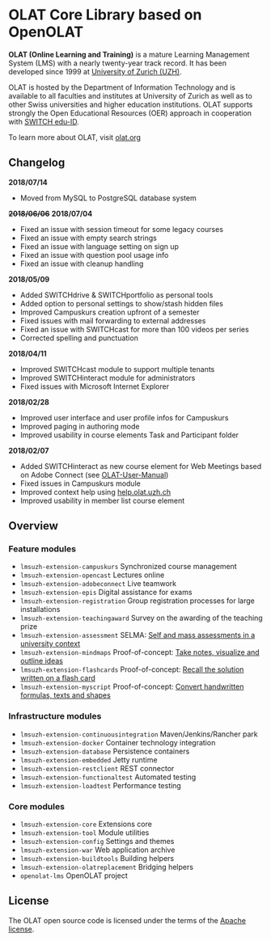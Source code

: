 # OLAT Core Library based on OpenOLAT

**OLAT (Online Learning and Training)** is a mature Learning Management System (LMS) with a nearly twenty-year track record. It has been developed since 1999 at [University of Zurich (UZH)](https://www.uzh.ch).

OLAT is hosted by the Department of Information Technology and is available to all faculties and institutes at University of Zurich as well as to other Swiss universities and higher education institutions. OLAT supports strongly the Open Educational Resources (OER) approach in cooperation with [SWITCH edu-ID](https://www.switch.ch/edu-id/).

To learn more about OLAT, visit [olat.org](https://olat.org)

## Changelog

**2018/07/14**
* Moved from MySQL to PostgreSQL database system

**~~2018/06/06~~**
**2018/07/04**
* Fixed an issue with session timeout for some legacy courses
* Fixed an issue with empty search strings
* Fixed an issue with language setting on sign up
* Fixed an issue with question pool usage info
* Fixed an issue with cleanup handling

**2018/05/09**
* Added SWITCHdrive & SWITCHportfolio as personal tools
* Added option to personal settings to show/stash hidden files
* Improved Campuskurs creation upfront of a semester
* Fixed issues with mail forwarding to external addresses
* Fixed an issue with SWITCHcast for more than 100 videos per series
* Corrected spelling and punctuation

**2018/04/11**
* Improved SWITCHcast module to support multiple tenants
* Improved SWITCHinteract module for administrators
* Fixed issues with Microsoft Internet Explorer

**2018/02/28**
* Improved user interface and user profile infos for Campuskurs
* Improved paging in authoring mode
* Improved usability in course elements Task and Participant folder

**2018/02/07**
* Added SWITCHinteract as new course element for Web Meetings based on Adobe Connect (see [OLAT-User-Manual](https://help.olat.uzh.ch/display/OO114EN/Communication+and+collaboration#Communicationandcollaboration-Createmeetings))
* Fixed issues in Campuskurs module
* Improved context help using [help.olat.uzh.ch](https://help.olat.uzh.ch)
* Improved usability in member list course element

## Overview

### Feature modules

* ``lmsuzh-extension-campuskurs`` Synchronized course management
* ``lmsuzh-extension-opencast`` Lectures online
* ``lmsuzh-extension-adobeconnect`` Live teamwork
* ``lmsuzh-extension-epis`` Digital assistance for exams
* ``lmsuzh-extension-registration`` Group registration processes for large installations
* ``lmsuzh-extension-teachingaward`` Survey on the awarding of the teaching prize
* ``lmsuzh-extension-assessment`` SELMA: [Self and mass assessments in a university context](http://olat.systems/whitepaper)
* ``lmsuzh-extension-mindmaps`` Proof-of-concept: [Take notes, visualize and outline ideas](http://olat.systems/mindmaps)
* ``lmsuzh-extension-flashcards`` Proof-of-concept: [Recall the solution written on a flash card](http://olat.systems/flashcards)
* ``lmsuzh-extension-myscript`` Proof-of-concept: [Convert handwritten formulas, texts and shapes](http://olat.systems/handwriting)

### Infrastructure modules

* ``lmsuzh-extension-continuousintegration`` Maven/Jenkins/Rancher park
* ``lmsuzh-extension-docker`` Container technology integration
* ``lmsuzh-extension-database`` Persistence containers
* ``lmsuzh-extension-embedded`` Jetty runtime
* ``lmsuzh-extension-restclient`` REST connector
* ``lmsuzh-extension-functionaltest`` Automated testing
* ``lmsuzh-extension-loadtest`` Performance testing

### Core modules

* ``lmsuzh-extension-core`` Extensions core
* ``lmsuzh-extension-tool`` Module utilities
* ``lmsuzh-extension-config`` Settings and themes
* ``lmsuzh-extension-war`` Web application archive
* ``lmsuzh-extension-buildtools`` Building helpers
* ``lmsuzh-extension-olatreplacement`` Bridging helpers
* ``openolat-lms`` OpenOLAT project

## License

The OLAT open source code is licensed under the terms of the [Apache license](http://www.apache.org/licenses/LICENSE-2.0).
